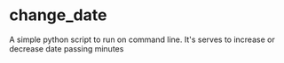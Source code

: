 # change_date
A simple python script to run on command line. It's serves to increase or decrease date passing minutes
